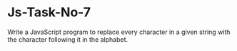 # Js-Task-No-7
Write a JavaScript program to replace every character in a given string with the character following it in the alphabet. 
